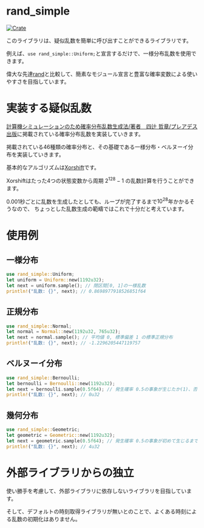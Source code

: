 # rand_simple
[![Crate](https://img.shields.io/crates/v/rand_simple.svg)](https://crates.io/crates/rand_simple)

このライブラリは、疑似乱数を簡単に呼び出すことができるライブラリです。

例えば、```use rand_simple::Uniform;```と宣言するだけで、一様分布乱数を使用できます。

偉大な先達[rand](https://crates.io/crates/rand)と比較して、簡素なモジュール宣言と豊富な確率変数による使いやすさを目指しています。

# 実装する疑似乱数
[計算機シミュレーションのため確率分布乱数生成法/著者　四辻 哲章/プレアデス出版](http://www.pleiades-publishing.co.jp/pdf/pdf03.html)に掲載されている確率分布乱数を実装していきます。

掲載されている46種類の確率分布と、その基礎である一様分布・ベルヌーイ分布を実装していきます。

基本的なアルゴリズムは[Xorshift](https://ja.wikipedia.org/wiki/Xorshift)です。

Xorshiftはたった4つの状態変数から周期 $2^{128} - 1$ の乱数計算を行うことができます。

0.001秒ごとに乱数を生成したとしても、ループが完了するまで$10^{28}$年かかるそうなので、
ちょっとした乱数生成の範疇ではこれで十分だと考えています。

# 使用例
## 一様分布
```rs
use rand_simple::Uniform;
let uniform = Uniform::new(1192u32);
let next = uniform.sample(); // 閉区間[0, 1]の一様乱数
println!("乱数: {}", next); // 0.8698977918526851f64
```
## 正規分布
```rs
use rand_simple::Normal;
let normal = Normal::new(1192u32, 765u32);
let next = normal.sample(); // 平均値 0, 標準偏差 1 の標準正規分布
println!("乱数: {}", next); // -1.2296205447119757
```
## ベルヌーイ分布
```rs
use rand_simple::Bernoulli;
let bernoulli = Bernoulli::new(1192u32);
let next = bernoulli.sample(0.5f64); // 発生確率 0.5の事象が生じたか(1)、否か(0)
println!("乱数: {}", next); // 0u32
```
## 幾何分布
```rs
use rand_simple::Geometric;
let geometric = Geometric::new(1192u32);
let next = geometric.sample(0.5f64); // 発生確率 0.5の事象が初めて生じるまでの試行回数
println!("乱数: {}", next); // 4u32
```
# 外部ライブラリからの独立
使い勝手を考慮して、外部ライブラリに依存しないライブラリを目指しています。

そして、デフォルトの時刻取得ライブラリが無いとのことで、よくある時刻による乱数の初期化はありません。